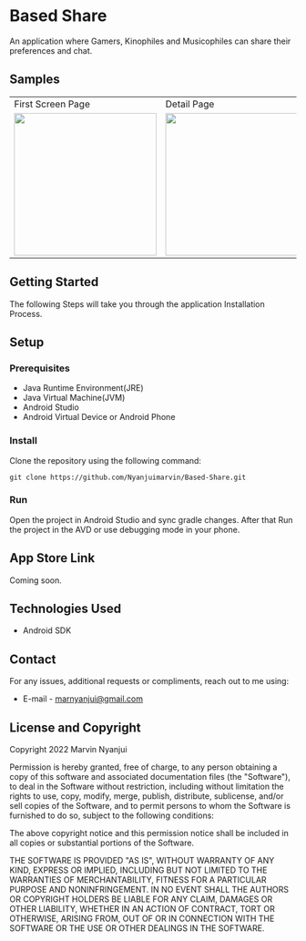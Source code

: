 # Based Share
An application where Gamers, Kinophiles and Musicophiles can share their preferences and chat.

## Samples

<table>
  <tr>
    <td>First Screen Page</td>
     <td>Detail Page</td>
     <td>Detail Page</td>
     <td>Register Page</td>
  </tr>
  <tr>
    <td><img src="https://github.com/Nyanjuimarvin/Based-Share/blob/master/Screens/image.png"  height="250" /></td>
    <td><img src="https://github.com/Nyanjuimarvin/Based-Share/blob/master/Screens/image%20(1).png"  height="250" /></td>
    <td><img src="https://github.com/Nyanjuimarvin/Based-Share/blob/master/Screens/image%20(2).png"  height="250" /></td>
    <td><img src="https://github.com/Nyanjuimarvin/Based-Share/blob/master/Screens/image%20(4).png"  height="250" /></td>
  </tr>
 </table>


## Getting Started

The following Steps will take you through the application Installation Process.

## Setup
### Prerequisites
- Java Runtime Environment(JRE)
- Java Virtual Machine(JVM)
- Android Studio
- Android Virtual Device or Android Phone

### Install

Clone the repository using the following command:
```
git clone https://github.com/Nyanjuimarvin/Based-Share.git
```

### Run
Open the project in Android Studio and sync gradle changes. After that Run the project in  the AVD or use debugging mode in your phone.


## App Store Link
Coming soon.

## Technologies Used
- Android SDK
## Contact
For any issues, additional requests or compliments, reach out to me using:
* E-mail - marnyanjui@gmail.com



## License and Copyright

Copyright 2022 Marvin Nyanjui

Permission is hereby granted, free of charge, to any person obtaining a copy of this software and associated documentation files (the "Software"), to deal in the Software without restriction, including without limitation the rights to use, copy, modify, merge, publish, distribute, sublicense, and/or sell copies of the Software, and to permit persons to whom the Software is furnished to do so, subject to the following conditions:

The above copyright notice and this permission notice shall be included in all copies or substantial portions of the Software.

THE SOFTWARE IS PROVIDED "AS IS", WITHOUT WARRANTY OF ANY KIND, EXPRESS OR IMPLIED, INCLUDING BUT NOT LIMITED TO THE WARRANTIES OF MERCHANTABILITY, FITNESS FOR A PARTICULAR PURPOSE AND NONINFRINGEMENT. IN NO EVENT SHALL THE AUTHORS OR COPYRIGHT HOLDERS BE LIABLE FOR ANY CLAIM, DAMAGES OR OTHER LIABILITY, WHETHER IN AN ACTION OF CONTRACT, TORT OR OTHERWISE, ARISING FROM, OUT OF OR IN CONNECTION WITH THE SOFTWARE OR THE USE OR OTHER DEALINGS IN THE SOFTWARE.